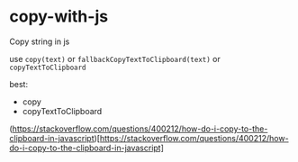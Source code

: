# copy-with-js
Copy string in js



use `copy(text)` or `fallbackCopyTextToClipboard(text)` or `copyTextToClipboard`

best:
 * copy
 * copyTextToClipboard


(https://stackoverflow.com/questions/400212/how-do-i-copy-to-the-clipboard-in-javascript)[https://stackoverflow.com/questions/400212/how-do-i-copy-to-the-clipboard-in-javascript]
